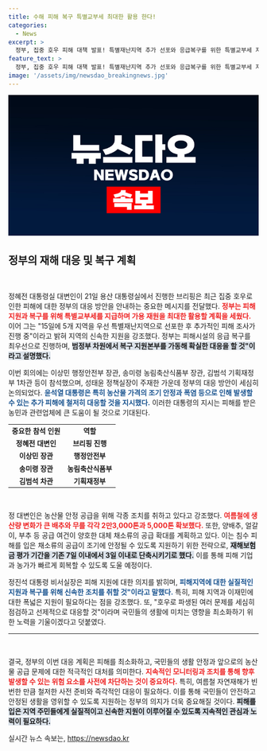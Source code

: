 ```yaml
---
title: 수해 피해 복구 특별교부세 최대한 활용 한다!
categories:
  - News
excerpt: >
  정부, 집중 호우 피해 대책 발표! 특별재난지역 추가 선포와 응급복구를 위한 특별교부세 지급을 본격화하며 피해 지역 지원에 나섭니다. 농산물 가격 안정 및 재해 보험 신속 지급 등의 대책도 준비 중! 클릭해 더 알아보세요!
feature_text: >
  정부, 집중 호우 피해 대책 발표! 특별재난지역 추가 선포와 응급복구를 위한 특별교부세 지급을 본격화하며 피해 지역 지원에 나섭니다. 농산물 가격 안정 및 재해 보험 신속 지급 등의 대책도 준비 중! 클릭해 더 알아보세요!
image: '/assets/img/newsdao_breakingnews.jpg'
---
```


<p><img src="/assets/img/newsdao_breakingnews.jpg" alt="flaretime 속보" /></p>

<h2 data-ke-size="size26">정부의 재해 대응 및 복구 계획</h2>

<p data-ke-size="size16">&nbsp;</p>

<p>정혜전 대통령실 대변인이 21일 용산 대통령실에서 진행한 브리핑은 최근 집중 호우로 인한 피해에 대한 정부의 대응 방안을 안내하는 중요한 메시지를 전달했다. <b><span style="color: #ee2323;">정부는 피해 지원과 복구를 위해 특별교부세를 지급하며 가용 재원을 최대한 활용할 계획을 세웠다.</span></b> 이어 그는 "15일에 5개 지역을 우선 특별재난지역으로 선포한 후 추가적인 피해 조사가 진행 중"이라고 밝혀 지역의 신속한 지원을 강조했다. 정부는 피해시설의 응급 복구를 최우선으로 진행하며, <b><span style="background-color: #21538527;">범정부 차원에서 복구 지원본부를 가동해 확실한 대응을 할 것"이라고 설명했다.</span></b></p>

<p>이번 회의에는 이상민 행정안전부 장관, 송미령 농림축산식품부 장관, 김범석 기획재정부 1차관 등이 참석했으며, 성태윤 정책실장이 주재한 가운데 정부의 대응 방안이 세심히 논의되었다. <b><span style="color: #1a5490;">윤석열 대통령은 특히 농산물 가격의 조기 안정과 폭염 등으로 인해 발생할 수 있는 추가 피해에 철저히 대응할 것을 지시했다.</span></b> 이러한 대통령의 지시는 피해를 받은 농민과 관련업체에 큰 도움이 될 것으로 기대된다.</p>

<table style="width:100%; border-collapse: collapse;">
<tr>
<td style="text-align: center; height: 17px;"><b>중요한 참석 인원</b></td>
<td style="text-align: center; height: 17px;"><b>역할</b></td>
</tr>
<tr>
<td style="text-align: center; height: 17px;"><b>정혜전 대변인</b></td>
<td style="text-align: center; height: 17px;"><b>브리핑 진행</b></td>
</tr>
<tr>
<td style="text-align: center; height: 17px;"><b>이상민 장관</b></td>
<td style="text-align: center; height: 17px;"><b>행정안전부</b></td>
</tr>
<tr>
<td style="text-align: center; height: 17px;"><b>송미령 장관</b></td>
<td style="text-align: center; height: 17px;"><b>농림축산식품부</b></td>
</tr>
<tr>
<td style="text-align: center; height: 17px;"><b>김범석 차관</b></td>
<td style="text-align: center; height: 17px;"><b>기획재정부</b></td>
</tr>
</table>

<p data-ke-size="size16">&nbsp;</p>

<p>정 대변인은 농산물 안정 공급을 위해 각종 조치를 취하고 있다고 강조했다. <b><span style="color: #ee2323;">여름철에 생산량 변화가 큰 배추와 무를 각각 2만3,000톤과 5,000톤 확보했다.</span></b> 또한, 양배추, 얼갈이, 부추 등 공급 여건이 양호한 대체 채소류의 공급 확대를 계획하고 있다. 이는 침수 피해를 입은 채소류의 공급이 조기에 안정될 수 있도록 지원하기 위한 전략으로, <b><span style="background-color: #21538527;">재해보험금 평가 기간을 기존 7일 이내에서 3일 이내로 단축시키기로 했다.</span></b> 이를 통해 피해 기업과 농가가 빠르게 회복할 수 있도록 도울 예정이다.</p>

<p>정진석 대통령 비서실장은 피해 지원에 대한 의지를 밝히며, <b><span style="color: #1a5490;">피해지역에 대한 실질적인 지원과 복구를 위해 신속한 조치를 취할 것"이라고 말했다.</span></b> 특히, 피해 지역과 이재민에 대한 폭넓은 지원이 필요하다는 점을 강조했다. 또, "호우로 파생된 여러 문제를 세심히 점검하고 선제적으로 대응할 것"이라며 국민들의 생활에 미치는 영향을 최소화하기 위한 노력을 기울이겠다고 덧붙였다.</p>

<hr>

<p data-ke-size="size16">&nbsp;</p>

<p>결국, 정부의 이번 대응 계획은 피해를 최소화하고, 국민들의 생활 안정과 앞으로의 농산물 공급 문제에 대한 적극적인 대처를 의미한다. <b><span style="color: #ee2323;">지속적인 모니터링과 조치를 통해 향후 발생할 수 있는 위험 요소를 사전에 차단하는 것이 중요하다.</span></b> 특히, 여름철 자연재해가 빈번한 만큼 철저한 사전 준비와 즉각적인 대응이 필요하다. 이를 통해 국민들이 안전하고 안정된 생활을 영위할 수 있도록 지원하는 정부의 의지가 더욱 중요해질 것이다. <b><span style="background-color: #21538527;">피해를 입은 지역 주민들에게 실질적이고 신속한 지원이 이루어질 수 있도록 지속적인 관심과 노력이 필요하다.</span></b></p>
실시간 뉴스 속보는, <a href="https://newsdao.kr" rel="dofollow">https://newsdao.kr</a>



